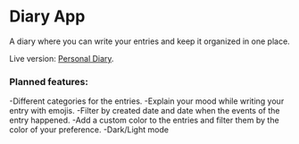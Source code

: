 # Diary App

A diary where you can write your entries and keep it organized in one place.

Live version: [Personal Diary](https://diary-dd0de.web.app).


### Planned features:

-Different categories for the entries.
-Explain your mood while writing your entry with emojis.
-Filter by created date and date when the events of the entry happened.
-Add a custom color to the entries and filter them by the color of your preference.
-Dark/Light mode